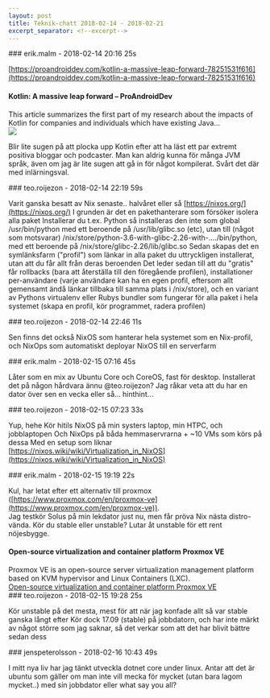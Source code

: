 ```yaml
---
layout: post
title: Teknik-chatt 2018-02-14 - 2018-02-21
excerpt_separator: <!--excerpt-->
---
```

<section class="message" markdown="1">
### erik.malm - 2018-02-14 20:16 25s

[https://proandroiddev.com/kotlin-a-massive-leap-forward-78251531f616](https://proandroiddev.com/kotlin-a-massive-leap-forward-78251531f616)

<div class="attachment"><h4>Kotlin: A massive leap forward – ProAndroidDev</h4><div class="text">This article summarizes the first part of my research about the impacts of Kotlin for companies and individuals which have existing Java…</div>
<a href="https://proandroiddev.com/kotlin-a-massive-leap-forward-78251531f616"><img src="https://cdn-images-1.medium.com/max/1200/1*oigO70fzhkbk51O8sAciYQ.jpeg" fallback="Kotlin: A massive leap forward – ProAndroidDev"/></a></div>
    
Blir lite sugen på att plocka upp Kotlin efter att ha läst ett par extremt positiva bloggar och podcaster. Man kan aldrig kunna för många JVM språk, även om jag är lite sugen att gå in för något kompilerat. Svårt det där med inlärningsval.
</section>
<section class="message" markdown="1">
### teo.roijezon - 2018-02-14 22:19 59s

Varit ganska besatt av Nix senaste.. halvåret eller så
[https://nixos.org/](https://nixos.org/)
I grunden är det en pakethanterare som försöker isolera alla paket
Installerar du t.ex. Python så installeras den inte som global /usr/bin/python  med ett beroende på /usr/lib/glibc.so (etc), utan till (något som motsvarar) /nix/store/python-3.6-with-glibc-2.26-with-..../bin/python, med ett beroende på /nix/store/glibc-2.26/lib/glibc.so
Sedan skapas det en symlänksfarm ("profil") som länkar in alla paket du uttryckligen installerat, utan att du får allt från deras beroenden
Det leder sedan till att du "gratis" får rollbacks (bara att återställa till den föregående profilen), installationer per-användare (varje användare kan ha en egen profil, eftersom allt gemensamt ändå länkar tillbaka till samma plats i /nix/store), och en variant av Pythons virtualenv eller Rubys bundler som fungerar för alla paket i hela systemet (skapa en profil, kör programmet, radera profilen)
</section>
<section class="message" markdown="1">
### teo.roijezon - 2018-02-14 22:46 11s

Sen finns det också NixOS som hanterar hela systemet som en Nix-profil, och NixOps som automatiskt deployar NixOS till en serverfarm
</section>
<section class="message" markdown="1">
### erik.malm - 2018-02-15 07:16 45s

Låter som en mix av Ubuntu Core och CoreOS, fast för desktop. Installerat det på någon hårdvara ännu @teo.roijezon? Jag råkar veta att du har en dator över sen en vecka eller så... hinthint...
</section>
<section class="message" markdown="1">
### teo.roijezon - 2018-02-15 07:23 33s

Yup, hehe
Kör hitils NixOS på min systers laptop, min HTPC, och jobblaptopen
Och NixOps på båda hemmaservrarna + ~10 VMs som körs på dessa
Med en setup som liknar [https://nixos.wiki/wiki/Virtualization_in_NixOS](https://nixos.wiki/wiki/Virtualization_in_NixOS)
</section>
<section class="message" markdown="1">
### erik.malm - 2018-02-15 19:19 22s

Kul, har letat efter ett alternativ till proxmox ([https://www.proxmox.com/en/proxmox-ve](https://www.proxmox.com/en/proxmox-ve)).   
Jag testkör Solus på min lekdator just nu, men får pröva Nix nästa distro-vända.
Kör du stable eller unstable?   Lutar åt unstable för ett rent nöjesbygge.

<div class="attachment"><h4>Open-source virtualization and container platform Proxmox VE</h4><div class="text">Proxmox VE is an open-source server virtualization management platform based on KVM hypervisor and Linux Containers (LXC).</div>
<a href="https://www.proxmox.com/en/proxmox-ve">Open-source virtualization and container platform Proxmox VE</a></div>
    
</section>
<section class="message" markdown="1">
### teo.roijezon - 2018-02-15 19:28 25s

Kör unstable på det mesta, mest för att när jag konfade allt så var stable ganska långt efter
Kör dock 17.09 (stable) på jobbdatorn, och har inte märkt av något större som jag saknar, så det verkar som att det har blivit bättre sedan dess
</section>
<section class="message" markdown="1">
### jenspeterolsson - 2018-02-16 10:43 49s

I mitt nya liv har jag tänkt utveckla dotnet core under linux. Antar att det är ubuntu som gäller om man inte vill mecka för mycket (utan bara lagom mycket..) med sin jobbdator eller what say you all?

<!--excerpt-->
</section>